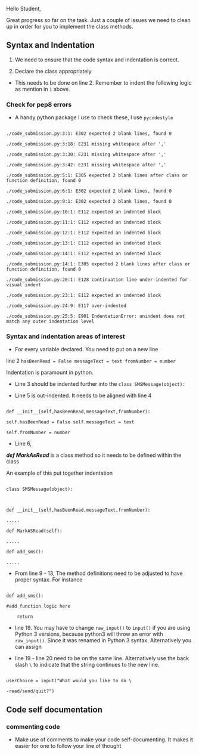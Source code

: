 
Hello Student,

Great progress so far on the task. Just a couple of issues we need to clean up in order for you to implement the class methods.

  

## Syntax and Indentation

1. We need to ensure that the code syntax and indentation is correct.

2. Declare the class appropriately

- This needs to be done on line 2. Remember to indent the following logic as mention in `1` above.

  

### Check for pep8 errors

- A handy python package I use to check these, I use `pycodestyle`

```

./code_submission.py:3:1: E302 expected 2 blank lines, found 0

./code_submission.py:3:18: E231 missing whitespace after ','

./code_submission.py:3:30: E231 missing whitespace after ','

./code_submission.py:3:42: E231 missing whitespace after ','

./code_submission.py:5:1: E305 expected 2 blank lines after class or function definition, found 0

./code_submission.py:6:1: E302 expected 2 blank lines, found 0

./code_submission.py:9:1: E302 expected 2 blank lines, found 0

./code_submission.py:10:1: E112 expected an indented block

./code_submission.py:11:1: E112 expected an indented block

./code_submission.py:12:1: E112 expected an indented block

./code_submission.py:13:1: E112 expected an indented block

./code_submission.py:14:1: E112 expected an indented block

./code_submission.py:14:1: E305 expected 2 blank lines after class or function definition, found 0

./code_submission.py:20:1: E128 continuation line under-indented for visual indent

./code_submission.py:23:1: E112 expected an indented block

./code_submission.py:24:9: E117 over-indented

./code_submission.py:25:5: E901 IndentationError: unindent does not match any outer indentation level

```

### Syntax and indentation areas of interest

- For every variable declared. You need to put on a new line

line 2 `hasBeenRead = False messageText = text fromNumber = number`

  

Indentation is paramount in python.

- Line 3 should be indented further into the `class SMSMessage(object):`

- Line 5 is out-indented. It needs to be aligned with line 4

```

def __init__(self,hasBeenRead,messageText,fromNumber):

self.hasBeenRead = False self.messageText = text

self.fromNumber = number

```

- Line 6,

***def MarkAsRead*** is a class method so it needs to be defined within the class

An example of this put together indentation

  

```

class SMSMessage(object):

  

def __init__(self,hasBeenRead,messageText,fromNumber):

.....

def MarkASRead(self):

.....

def add_sms():

.....

```

  

- From line 9 - 13, The method definitions need to be adjusted to have proper syntax. For instance

```

def add_sms():

#add function logic here

    return

```

- line 19. You may have to change `raw_input()` to `input()` if you are using Python 3 versions, because python3 will throw an error with `raw_input()`. Since it was renamed in Python 3 syntax.
  Alternatively you can assign 

- line 19 - line 20 need to be on the same line. Alternatively use the back slash `\` to indicate that the string continues to the new line.

```

userChoice = input("What would you like to do \

-read/send/quit?")

```

  

## Code self documentation

### commenting code

- Make use of comments to make your code self-documenting. It makes it easier for one to follow your line of thought